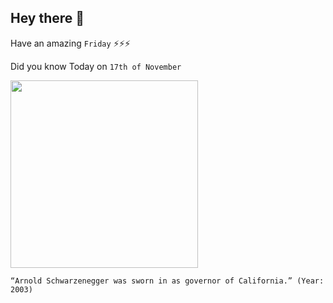 ## Hey there 👋
Have an amazing `Friday` ⚡⚡⚡

Did you know Today on `17th of November`
 
 [<img src="https://upload.wikimedia.org/wikipedia/commons/b/be/Arnold_Schwarzenegger_-_2019_%2833730956438%29_%28cropped%29.jpg" width="300" />](https://en.wikipedia.org/wiki/First_term_of_Arnold_Schwarzenegger_as_governor_of_California) 
 ```
“Arnold Schwarzenegger was sworn in as governor of California.” (Year: 2003)
```
